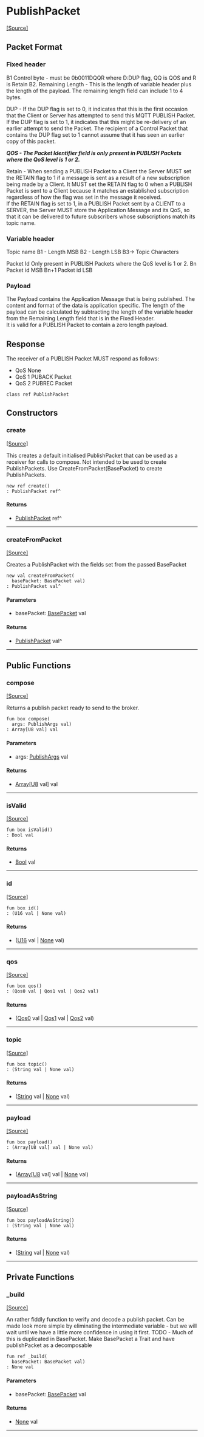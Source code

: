 # PublishPacket
<span class="source-link">[[Source]](src/mqtt-publisher/publishPacket.md#L-0-7)</span>

## Packet Format ##
### Fixed header ###
B1  Control byte - must be 0b0011DQQR where D:DUP flag, QQ is QOS and R is Retain
B2. Remaining Length - This is the length of variable header plus the length of 
the payload. The remaining length field can include 1 to 4 bytes.

DUP - If the DUP flag is set to 0, it indicates that this is the first occasion that
the Client or Server has attempted to send this MQTT PUBLISH Packet. If the DUP flag
is set to 1, it indicates that this might be re-delivery of an earlier attempt to
send the Packet. The recipient of a Control Packet that contains the DUP flag set to
1 cannot assume that it has seen an earlier copy of this packet.

***QOS - The Packet Identifier field is only present in PUBLISH Packets where the QoS
level is 1 or 2.***

Retain - When sending a PUBLISH Packet to a Client the Server MUST set the RETAIN flag
to 1 if a message is sent as a result of a new subscription being made by a Client. It
MUST set the RETAIN flag to 0 when a PUBLISH Packet is sent to a Client because it
matches an established subscription regardless of how the flag was set in the message
it received.  
If the RETAIN flag is set to 1, in a PUBLISH Packet sent by a CLIENT to a 
SERVER, the Server MUST store the Application Message and its QoS, so that it can
be delivered to future subscribers whose subscriptions match its topic name.

### Variable header ###
Topic name
B1 - Length MSB
B2 - Length LSB
B3-> Topic Characters

Packet Id
Only present in PUBLISH Packets where the QoS level is 1 or 2.
Bn    Packet id MSB
Bn+1  Packet id LSB 

### Payload ###
The Payload contains the Application Message that is being published. 
The content and format of the data is application specific. The length of the
payload can be calculated by subtracting the length of the variable header from
the Remaining Length field that is in the Fixed Header.  
It is valid for a PUBLISH Packet to contain a zero length payload.

## Response ##
The receiver of a PUBLISH Packet MUST respond as follows:
- QoS   None
- QoS 1 PUBACK Packet
- QoS 2 PUBREC Packet



```pony
class ref PublishPacket
```

## Constructors

### create
<span class="source-link">[[Source]](src/mqtt-publisher/publishPacket.md#L-0-68)</span>


This creates a default initialised PublishPacket that can be used as a receiver for calls to compose. Not intended
to be used to create PublishPackets. Use CreateFromPacket(BasePacket) to create PublishPackets.


```pony
new ref create()
: PublishPacket ref^
```

#### Returns

* [PublishPacket](mqtt-publisher-PublishPacket.md) ref^

---

### createFromPacket
<span class="source-link">[[Source]](src/mqtt-publisher/publishPacket.md#L-0-75)</span>


Creates a PublishPacket with the fields set from the passed BasePacket


```pony
new val createFromPacket(
  basePacket: BasePacket val)
: PublishPacket val^
```
#### Parameters

*   basePacket: [BasePacket](mqtt-utilities-BasePacket.md) val

#### Returns

* [PublishPacket](mqtt-publisher-PublishPacket.md) val^

---

## Public Functions

### compose
<span class="source-link">[[Source]](src/mqtt-publisher/publishPacket.md#L-0-162)</span>


Returns a publish packet ready to send to the broker. 


```pony
fun box compose(
  args: PublishArgs val)
: Array[U8 val] val
```
#### Parameters

*   args: [PublishArgs](mqtt-primitives-PublishArgs.md) val

#### Returns

* [Array](builtin-Array.md)\[[U8](builtin-U8.md) val\] val

---

### isValid
<span class="source-link">[[Source]](src/mqtt-publisher/publishPacket.md#L-0-198)</span>


```pony
fun box isValid()
: Bool val
```

#### Returns

* [Bool](builtin-Bool.md) val

---

### id
<span class="source-link">[[Source]](src/mqtt-publisher/publishPacket.md#L-0-203)</span>


```pony
fun box id()
: (U16 val | None val)
```

#### Returns

* ([U16](builtin-U16.md) val | [None](builtin-None.md) val)

---

### qos
<span class="source-link">[[Source]](src/mqtt-publisher/publishPacket.md#L-0-209)</span>


```pony
fun box qos()
: (Qos0 val | Qos1 val | Qos2 val)
```

#### Returns

* ([Qos0](mqtt-primitives-Qos0.md) val | [Qos1](mqtt-primitives-Qos1.md) val | [Qos2](mqtt-primitives-Qos2.md) val)

---

### topic
<span class="source-link">[[Source]](src/mqtt-publisher/publishPacket.md#L-0-214)</span>


```pony
fun box topic()
: (String val | None val)
```

#### Returns

* ([String](builtin-String.md) val | [None](builtin-None.md) val)

---

### payload
<span class="source-link">[[Source]](src/mqtt-publisher/publishPacket.md#L-0-222)</span>


```pony
fun box payload()
: (Array[U8 val] val | None val)
```

#### Returns

* ([Array](builtin-Array.md)\[[U8](builtin-U8.md) val\] val | [None](builtin-None.md) val)

---

### payloadAsString
<span class="source-link">[[Source]](src/mqtt-publisher/publishPacket.md#L-0-232)</span>


```pony
fun box payloadAsString()
: (String val | None val)
```

#### Returns

* ([String](builtin-String.md) val | [None](builtin-None.md) val)

---

## Private Functions

### _build
<span class="source-link">[[Source]](src/mqtt-publisher/publishPacket.md#L-0-82)</span>


An rather fiddly function to verify and decode a publish packet. Can be made
look more simple by eliminating the intermediate variable - but we will wait until
we have a little more confidence in using it first.
TODO - Much of this is duplicated in BasePacket. Make BasePacket a Trait and have
publishPacket as a decomposable


```pony
fun ref _build(
  basePacket: BasePacket val)
: None val
```
#### Parameters

*   basePacket: [BasePacket](mqtt-utilities-BasePacket.md) val

#### Returns

* [None](builtin-None.md) val

---

